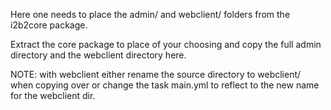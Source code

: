 Here one needs to place the admin/ and webclient/ folders from the i2b2core package.

Extract the core package to place of your choosing and copy the full admin directory and the webclient directory here.

NOTE: with webclient either rename the source directory to webclient/ when copying over or change the task main.yml to reflect 
to the new name for the webclient dir.




